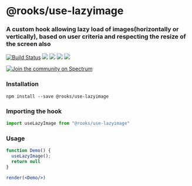 # @rooks/use-lazyimage

### A custom hook allowing lazy load of images(horizontally or vertically), based on user criteria and respecting the resize of the screen also

[![Build Status](https://travis-ci.org/imbhargav5/rooks.svg?branch=master)](https://travis-ci.org/imbhargav5/rooks) ![](https://img.shields.io/npm/v/@rooks/use-lazyimage/latest.svg) ![](https://img.shields.io/npm/l/@rooks/use-lazyimage.svg) ![](https://img.shields.io/bundlephobia/min/@rooks/use-lazyimage.svg) ![](https://img.shields.io/david/imbhargav5/rooks.svg?path=packages%2Flazyimage)

<a href="https://spectrum.chat/rooks"><img src="https://withspectrum.github.io/badge/badge.svg" alt="Join the community on Spectrum"/></a>

### Installation

```
npm install --save @rooks/use-lazyimage
```

### Importing the hook

```javascript
import useLazyImage from "@rooks/use-lazyimage"
```

### Usage

```jsx
function Demo() {
  useLazyImage();
  return null
}

render(<Demo/>)
```
